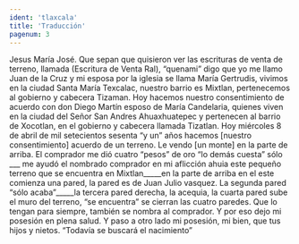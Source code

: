 ```yaml
---
ident: 'tlaxcala'
title: 'Traducción'
pagenum: 3
---
```

Jesus María José.
Que sepan que quisieron ver las escrituras de venta de terreno, llamada (Escritura de Venta Ral), “quenami” digo que yo me llamo Juan de la Cruz y mi esposa por la iglesia se llama María Gertrudis, vivimos en la ciudad Santa María Texcalac, nuestro barrio es Mixtlan, pertenecemos al gobierno y cabecera Tizaman. Hoy hacemos nuestro consentimiento de acuerdo con don Diego Martín esposo de María Candelaria, quienes viven en la ciudad del Señor San Andres Ahuaxhuatepec y pertenecen al barrio de Xocotlan, en el gobierno y cabecera llamada Tizatlan.
      Hoy miércoles 8 de abril de mil setecientos sesenta “y un” años hacemos [nuestro consentimiento] acuerdo de un terreno. Le vendo [un monte] en la parte de arriba. El comprador me dió cuatro “pesos” de oro “lo demás cuesta” sólo ___ me ayudó el nombrado comprador  en mi aflicción ahuia este pequeño terreno que se encuentra en Mixtlan_____en la parte de arriba en el este comienza una pared, la pared es de Juan Julio vasquez. La segunda pared “sólo acaba”_____la tercera pared derecha, la acequia, la cuarta pared sube el muro del terreno, “se encuentra” se cierran las cuatro paredes. Que lo tengan para siempre, también se nombra al comprador. Y por eso dejo mi posesión en plena salud. Y paso a otro lado mi posesión, mi bien, que tus hijos y nietos. “Todavía se buscará el nacimiento”

